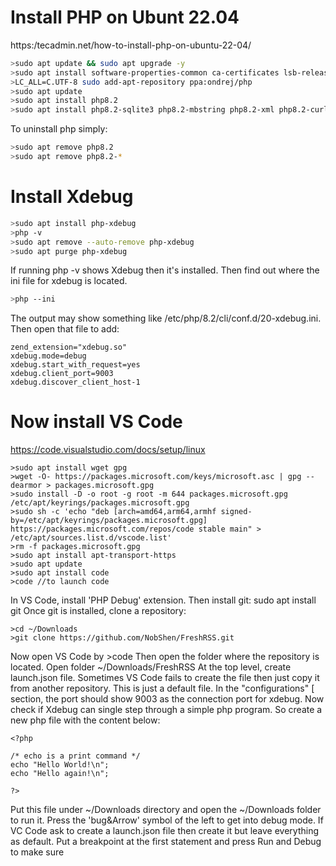 # Install PHP on Ubunt 22.04
https:/tecadmin.net/how-to-install-php-on-ubuntu-22-04/
```bash
>sudo apt update && sudo apt upgrade -y
>sudo apt install software-properties-common ca-certificates lsb-release apt-transport-https
>LC_ALL=C.UTF-8 sudo add-apt-repository ppa:ondrej/php
>sudo apt update
>sudo apt install php8.2
>sudo apt install php8.2-sqlite3 php8.2-mbstring php8.2-xml php8.2-curl php8.2-gmp php8.2-intl php8.2-zip 
```
To uninstall php simply:
```bash
>sudo apt remove php8.2
>sudo apt remove php8.2-*
```
# Install Xdebug
```bash
>sudo apt install php-xdebug
>php -v
>sudo apt remove --auto-remove php-xdebug
>sudo apt purge php-xdebug
```
If running php -v shows Xdebug then it's installed.
Then find out where the ini file for xdebug is located.
```bash
>php --ini
```
The output may show something like /etc/php/8.2/cli/conf.d/20-xdebug.ini.  Then open that file to add:
```
zend_extension="xdebug.so"
xdebug.mode=debug
xdebug.start_with_request=yes
xdebug.client_port=9003
xdebug.discover_client_host-1
```
# Now install VS Code
https://code.visualstudio.com/docs/setup/linux
```
>sudo apt install wget gpg
>wget -O- https://packages.microsoft.com/keys/microsoft.asc | gpg --dearmor > packages.microsoft.gpg
>sudo install -D -o root -g root -m 644 packages.microsoft.gpg /etc/apt/keyrings/packages.microsoft.gpg
>sudo sh -c 'echo "deb [arch=amd64,arm64,armhf signed-by=/etc/apt/keyrings/packages.microsoft.gpg] https://packages.microsoft.com/repos/code stable main" > /etc/apt/sources.list.d/vscode.list'
>rm -f packages.microsoft.gpg
>sudo apt install apt-transport-https
>sudo apt update
>sudo apt install code
>code //to launch code
```
In VS Code, install 'PHP Debug' extension.
Then install git: sudo apt install git
Once git is installed, clone a repository:
```
>cd ~/Downloads
>git clone https://github.com/NobShen/FreshRSS.git
```
Now open VS Code by >code
Then open the folder where the repository is located.  Open folder ~/Downloads/FreshRSS
At the top level, create launch.json file.  Sometimes VS Code fails to create the file then just copy it from another repository.  This is just a default file.
In the "configurations" [ section, the port should show 9003 as the connection port for xdebug.
Now check if Xdebug can single step through a simple php program.  So create a new php file with the content below:
```
<?php

/* echo is a print command */
echo "Hello World!\n";
echo "Hello again!\n";

?>
```

Put this file under ~/Downloads directory and open the ~/Downloads folder to run it.  Press the 'bug&Arrow' symbol of the left to get into debug mode.
If VC Code ask to create a launch.json file then create it but leave everything as default.
Put a breakpoint at the first statement and press Run and Debug to make sure 



